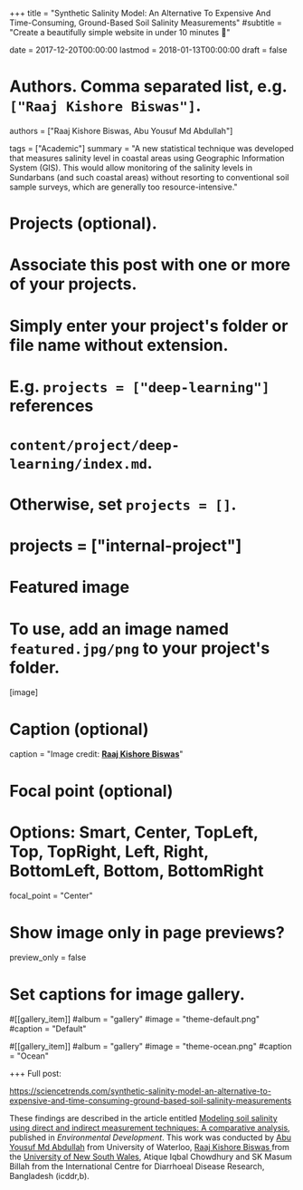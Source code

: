 +++
title = "Synthetic Salinity Model: An Alternative To Expensive And Time-Consuming, Ground-Based Soil Salinity Measurements"
#subtitle = "Create a beautifully simple website in under 10 minutes :rocket:"

date = 2017-12-20T00:00:00
lastmod = 2018-01-13T00:00:00
draft = false

# Authors. Comma separated list, e.g. `["Raaj Kishore Biswas"]`.
authors = ["Raaj Kishore Biswas, Abu Yousuf Md Abdullah"]

tags = ["Academic"]
summary = "A new statistical technique was developed that measures salinity level in coastal areas using Geographic Information System (GIS). This would allow monitoring of the salinity levels in Sundarbans (and such coastal areas) without resorting to conventional soil sample surveys, which are generally too resource-intensive."

# Projects (optional).
#   Associate this post with one or more of your projects.
#   Simply enter your project's folder or file name without extension.
#   E.g. `projects = ["deep-learning"]` references 
#   `content/project/deep-learning/index.md`.
#   Otherwise, set `projects = []`.
# projects = ["internal-project"]

# Featured image
# To use, add an image named `featured.jpg/png` to your project's folder. 
[image]
  # Caption (optional)
  caption = "Image credit: [**Raaj Kishore Biswas**](https://raajbiswas.com)"

  # Focal point (optional)
  # Options: Smart, Center, TopLeft, Top, TopRight, Left, Right, BottomLeft, Bottom, BottomRight
  focal_point = "Center" 

  # Show image only in page previews?
  preview_only = false

# Set captions for image gallery.

#[[gallery_item]]
#album = "gallery"
#image = "theme-default.png"
#caption = "Default"

#[[gallery_item]]
#album = "gallery"
#image = "theme-ocean.png"
#caption = "Ocean"


+++
Full post:

https://sciencetrends.com/synthetic-salinity-model-an-alternative-to-expensive-and-time-consuming-ground-based-soil-salinity-measurements

    
      

These findings are described in the article entitled <a href="https://www.sciencedirect.com/science/article/pii/S2211464517302671"> Modeling soil salinity using direct and indirect measurement techniques: A comparative analysis</a>, published in *Environmental Development*. This work was conducted by <a href="https://scholar.google.com.au/citations?user=eKcT5z8AAAAJ&hl=en"> Abu Yousuf Md Abdullah</a> from University of Waterloo, <a href="https://raajbiswas.com/"> Raaj Kishore Biswas </a> from the <a href="https://www.aviation.unsw.edu.au/about/researchers/mr-raaj-kishore-biswas"> University of New South Wales</a>,  Atique Iqbal Chowdhury and SK Masum Billah from the International Centre for Diarrhoeal Disease Research, Bangladesh (icddr,b). 

